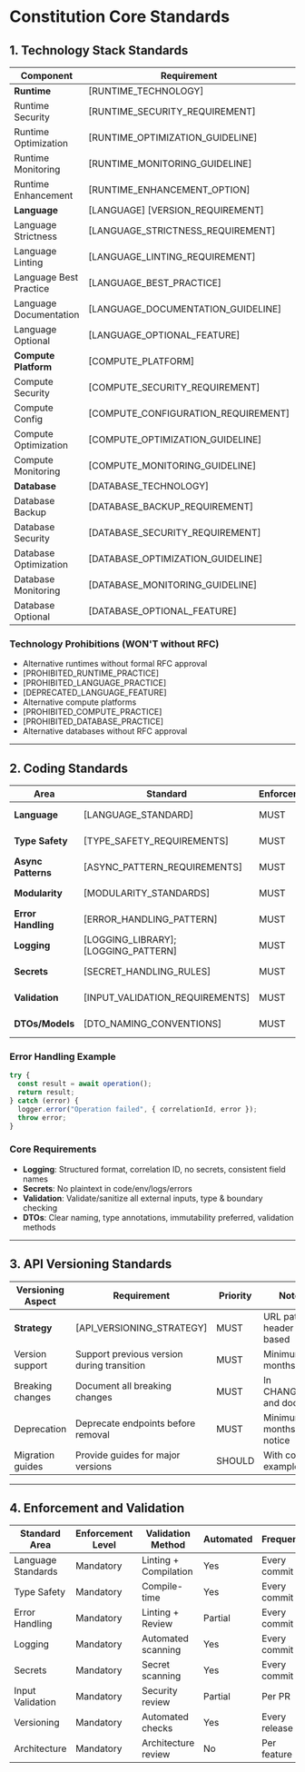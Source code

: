 # Constitution Core Standards

<!--
Section: core
Priority: critical
Applies to: all projects
Version: 1.0.0
Last Updated: [YYYY-MM-DD]
Project: [PROJECT_NAME]
-->

## 1. Technology Stack Standards

| Component              | Requirement                         | Priority | Notes                     |
| ---------------------- | ----------------------------------- | -------- | ------------------------- |
| **Runtime**            | [RUNTIME_TECHNOLOGY]                | MUST     | [RUNTIME_VERSION_REQ]     |
| Runtime Security       | [RUNTIME_SECURITY_REQUIREMENT]      | MUST     | Mandatory compliance      |
| Runtime Optimization   | [RUNTIME_OPTIMIZATION_GUIDELINE]    | SHOULD   | Performance best practice |
| Runtime Monitoring     | [RUNTIME_MONITORING_GUIDELINE]      | SHOULD   | Observability             |
| Runtime Enhancement    | [RUNTIME_ENHANCEMENT_OPTION]        | COULD    | Optional feature          |
| **Language**           | [LANGUAGE] [VERSION_REQUIREMENT]    | MUST     | Primary language          |
| Language Strictness    | [LANGUAGE_STRICTNESS_REQUIREMENT]   | MUST     | Type safety/strict mode   |
| Language Linting       | [LANGUAGE_LINTING_REQUIREMENT]      | MUST     | Code quality              |
| Language Best Practice | [LANGUAGE_BEST_PRACTICE]            | SHOULD   | Recommended patterns      |
| Language Documentation | [LANGUAGE_DOCUMENTATION_GUIDELINE]  | SHOULD   | Code documentation        |
| Language Optional      | [LANGUAGE_OPTIONAL_FEATURE]         | COULD    | Advanced features         |
| **Compute Platform**   | [COMPUTE_PLATFORM]                  | MUST     | All deployments           |
| Compute Security       | [COMPUTE_SECURITY_REQUIREMENT]      | MUST     | Security compliance       |
| Compute Config         | [COMPUTE_CONFIGURATION_REQUIREMENT] | MUST     | Standard configuration    |
| Compute Optimization   | [COMPUTE_OPTIMIZATION_GUIDELINE]    | SHOULD   | Performance tuning        |
| Compute Monitoring     | [COMPUTE_MONITORING_GUIDELINE]      | SHOULD   | Health checks             |
| **Database**           | [DATABASE_TECHNOLOGY]               | MUST     | [DATABASE_USE_CASE]       |
| Database Backup        | [DATABASE_BACKUP_REQUIREMENT]       | MUST     | Data protection           |
| Database Security      | [DATABASE_SECURITY_REQUIREMENT]     | MUST     | Access control            |
| Database Optimization  | [DATABASE_OPTIMIZATION_GUIDELINE]   | SHOULD   | Query performance         |
| Database Monitoring    | [DATABASE_MONITORING_GUIDELINE]     | SHOULD   | Health metrics            |
| Database Optional      | [DATABASE_OPTIONAL_FEATURE]         | COULD    | Advanced features         |

### Technology Prohibitions (WON'T without RFC)

- Alternative runtimes without formal RFC approval
- [PROHIBITED_RUNTIME_PRACTICE]
- [PROHIBITED_LANGUAGE_PRACTICE]
- [DEPRECATED_LANGUAGE_FEATURE]
- Alternative compute platforms
- [PROHIBITED_COMPUTE_PRACTICE]
- [PROHIBITED_DATABASE_PRACTICE]
- Alternative databases without RFC approval

---

## 2. Coding Standards

| Area               | Standard                             | Enforcement | Validation          |
| ------------------ | ------------------------------------ | ----------- | ------------------- |
| **Language**       | [LANGUAGE_STANDARD]                  | MUST        | Automated linting   |
| **Type Safety**    | [TYPE_SAFETY_REQUIREMENTS]           | MUST        | Compile-time        |
| **Async Patterns** | [ASYNC_PATTERN_REQUIREMENTS]         | MUST        | Code review         |
| **Modularity**     | [MODULARITY_STANDARDS]               | MUST        | Architecture review |
| **Error Handling** | [ERROR_HANDLING_PATTERN]             | MUST        | Automated linting   |
| **Logging**        | [LOGGING_LIBRARY]; [LOGGING_PATTERN] | MUST        | Automated scanning  |
| **Secrets**        | [SECRET_HANDLING_RULES]              | MUST        | Secret scanning     |
| **Validation**     | [INPUT_VALIDATION_REQUIREMENTS]      | MUST        | Security review     |
| **DTOs/Models**    | [DTO_NAMING_CONVENTIONS]             | MUST        | Code review         |

### Error Handling Example

```typescript
try {
  const result = await operation();
  return result;
} catch (error) {
  logger.error("Operation failed", { correlationId, error });
  throw error;
}
```

### Core Requirements

- **Logging**: Structured format, correlation ID, no secrets, consistent field names
- **Secrets**: No plaintext in code/env/logs/errors
- **Validation**: Validate/sanitize all external inputs, type & boundary checking
- **DTOs**: Clear naming, type annotations, immutability preferred, validation methods

---

## 3. API Versioning Standards

| Versioning Aspect | Requirement                                | Priority | Notes                    |
| ----------------- | ------------------------------------------ | -------- | ------------------------ |
| **Strategy**      | [API_VERSIONING_STRATEGY]                  | MUST     | URL path or header based |
| Version support   | Support previous version during transition | MUST     | Minimum 6 months         |
| Breaking changes  | Document all breaking changes              | MUST     | In CHANGELOG and docs    |
| Deprecation       | Deprecate endpoints before removal         | MUST     | Minimum 3 months notice  |
| Migration guides  | Provide guides for major versions          | SHOULD   | With code examples       |

---

## 4. Enforcement and Validation

| Standard Area      | Enforcement Level | Validation Method     | Automated | Frequency     |
| ------------------ | ----------------- | --------------------- | --------- | ------------- |
| Language Standards | Mandatory         | Linting + Compilation | Yes       | Every commit  |
| Type Safety        | Mandatory         | Compile-time          | Yes       | Every commit  |
| Error Handling     | Mandatory         | Linting + Review      | Partial   | Every commit  |
| Logging            | Mandatory         | Automated scanning    | Yes       | Every commit  |
| Secrets            | Mandatory         | Secret scanning       | Yes       | Every commit  |
| Input Validation   | Mandatory         | Security review       | Partial   | Per PR        |
| Versioning         | Mandatory         | Automated checks      | Yes       | Every release |
| Architecture       | Mandatory         | Architecture review   | No        | Per feature   |
